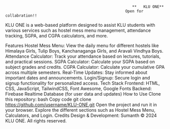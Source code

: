                                                             **   KLU ONE**
                                                         Open for collabration!!
KLU ONE is a web-based platform designed to assist KLU students with various services such as hostel mess menu management, attendance tracking, SGPA, and CGPA calculators, and more.

Features
Hostel Mess Menu: View the daily menu for different hostels like Himalaya Girls, Tulip Boys, Kanchanaganga Girls, and Aravali Vindhya Boys.
Attendance Calculator: Track your attendance based on lectures, tutorials, and practical sessions.
SGPA Calculator: Calculate your SGPA based on subject grades and credits.
CGPA Calculator: Calculate your cumulative GPA across multiple semesters.
Real-Time Updates: Stay informed about important dates and announcements.
Login/Signup: Secure login and signup functionality for personalized access.
Tech Stack
Frontend: HTML, CSS, JavaScript, TailwindCSS, Font Awesome, Google Fonts
Backend: Firebase Realtime Database (for user data and updates)
How to Use
Clone this repository:
bash
Copy code
git clone https://github.com/username/KLU-ONE.git
Open the project and run it in your browser.
Explore the different sections such as Hostel Mess Menu, Calculators, and Login.
Credits
Design & Development: Sumanth
© 2024 KLU ONE. All rights reserved.


